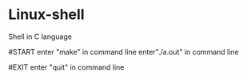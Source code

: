 # Linux-shell
Shell in C language

#START
enter "make" in command line
enter"./a.out" in command line

#EXIT
enter "quit" in command line
